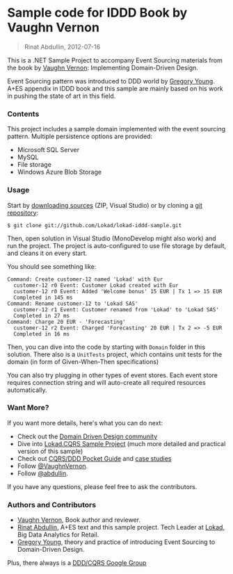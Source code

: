 Sample code for IDDD Book by Vaughn Vernon
==========================================
> Rinat Abdullin, 2012-07-16

This is a .NET Sample Project to accompany Event Sourcing materials 
from the book by [Vaughn Vernon](http://vaughnvernon.co/): Implementing Domain-Driven Design.

Event Sourcing pattern was introduced to DDD world by [Gregory Young](http://goodenoughsoftware.net/). 
A+ES appendix in IDDD book and this sample are mainly based on his work in pushing the state of
art in this field.

### Contents

This project includes a sample domain implemented with the event sourcing pattern. 
Multiple persistence options are provided:

* Microsoft SQL Server
* MySQL
* File storage
* Windows Azure Blob Storage

### Usage

Start by [downloading sources](https://github.com/Lokad/lokad-iddd-sample/zipball/master) (ZIP, Visual Studio) 
or by cloning a [git repository](https://github.com/Lokad/lokad-iddd-sample):

```
$ git clone git://github.com/Lokad/lokad-iddd-sample.git
```


Then, open solution in Visual Studio (MonoDevelop might also work) and
run the project. The project is auto-configured to use file storage by default,
and cleans it on every start.

You should see something like:

```
Command: Create customer-12 named 'Lokad' with Eur
  customer-12 r0 Event: Customer Lokad created with Eur
  customer-12 r0 Event: Added 'Welcome bonus' 15 EUR | Tx 1 => 15 EUR
  Completed in 145 ms
Command: Rename customer-12 to 'Lokad SAS'
  customer-12 r1 Event: Customer renamed from 'Lokad' to 'Lokad SAS'
  Completed in 27 ms
Command: Charge 20 EUR - 'Forecasting'
  customer-12 r2 Event: Charged 'Forecasting' 20 EUR | Tx 2 => -5 EUR
  Completed in 16 ms
```

Then, you can dive into the code by starting with `Domain` folder in this solution.
There also is a `UnitTests` project, which contains unit tests for the domain
(in form of Given-When-Then specifications)

You can also try plugging in other types of event stores. Each event store requires 
connection string and will auto-create all required resources automatically.

### Want More?

If you want more details, here's what you can do next:

* Check out the [Domain Driven Design community](http://dddcommunity.org/)
* Dive into [Lokad.CQRS Sample Project](http://lokad.github.com/lokad-cqrs/) (much more detailed and practical version of this sample)
* Check out [CQRS/DDD Pocket Guide](http://cqrsguide.com/case-studies) and [case studies](http://cqrsguide.com/case-studies)
* Follow [@VaughnVernon](https://twitter.com/#!/VaughnVernon).
* Follow [@abdullin](https://twitter.com/#!/abdullin).

If you have any questions, please feel free to ask the contributors.

### Authors and Contributors

* [Vaughn Vernon](http://vaughnvernon.co/), Book author and reviewer.
* [Rinat Abdullin](http://abdullin.com), A+ES text and this sample project. Tech Leader at [Lokad](http://www.lokad.com/), Big Data Analytics for Retail.
* [Gregory Young](http://goodenoughsoftware.net/), theory and practice of introducing Event Sourcing to Domain-Driven Design. 

Plus, there always is a [DDD/CQRS Google Group](https://groups.google.com/forum/?fromgroups#!forum/dddcqrs)